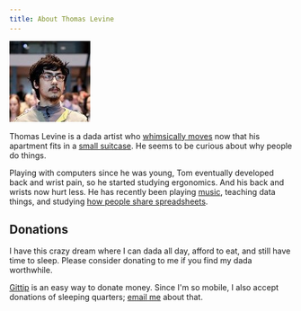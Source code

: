 ```yaml
---
title: About Thomas Levine
---
```

![A picture of Tom](/img/govlab-experiment.jpg)

<!-- http://www.nga.gov/exhibitions/2006/dada/cities/index.shtm -->
Thomas Levine is a dada artist who
[whimsically moves](https://github.com/tlevine/pal-public/blob/master/current)
now that his apartment fits in a [small suitcase](/!/stuff-2014-02).
He seems to be curious about why people do things.

Playing with computers since he was young, Tom eventually developed back and
wrist pain, so he started studying ergonomics. And his back and wrists now hurt less.
He has recently been playing [music](/music), teaching data things,
and studying [how people share spreadsheets](/open-data).

## Donations
<!-- https://web.archive.org/web/20111007065304/http://vihart.com/vi/ -->
I have this crazy dream where I can dada all day, afford to eat,
and still have time to sleep. Please consider donating to me if you find
my dada worthwhile.

[Gittip](https://www.gittip.com/thomaslevine) is an easy way to donate money.
Since I'm so mobile, I also accept donations of sleeping quarters;
[email me](mailto:_@thomaslevine.com) about that.
